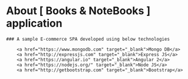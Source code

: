 # About [ Books & NoteBooks ] application

    ### A sample E-commerce SPA developed using below technologies
    
        <a href="https://www.mongodb.com" target="_blank">Mongo DB</a>
        <a href="http://expressjs.com" target="_blank">Express JS</a>
        <a href="https://angular.io" target="_blank">Angular 2</a>
        <a href="https://nodejs.org/" target="_blank">Node JS</a>
        <a href="http://getbootstrap.com" target="_blank">Bootstrap</a>
    

